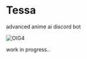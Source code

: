 # Tessa
advanced anime ai discord bot

![OIG4](https://github.com/Pastlecry/Tessa/assets/93829550/31c6b247-612e-4da5-937b-a6ba7d46fd13)

work in progress..
